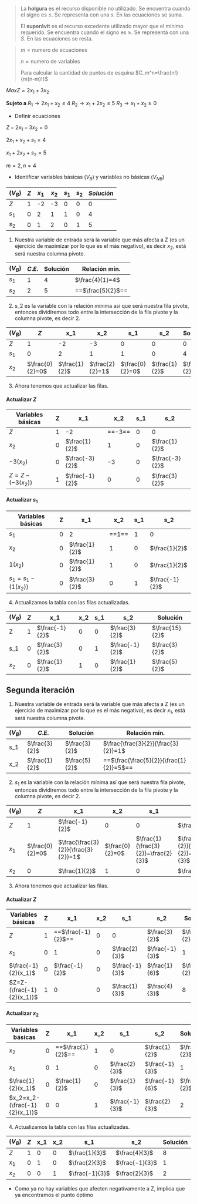 
> La **holgura** es el recurso disponible no utilizado. Se encuentra cuando el signo es $\leq$. Se representa con una $s$. En las ecuaciones se suma.
>
> El **superávit** es el recurso excedente utilizado mayor que el mínimo requerido. Se encuentra cuando el signo es $\geq$. Se representa con una $S$. En las ecuaciones se resta.

> $m=\textrm{numero de ecuaciones}$
>
> $n=\textrm{numero de variables}$
>
> Para calcular la cantidad de puntos de esquina
> $C_m^n=\frac{n!}{m(n-m)!}$

$MaxZ=2x_1+3x_2$

**Sujeto a**
$R_1 \to 2x_1 + x_2 \leq 4$
$R_2 \to x_1 + 2x_2 \leq 5$
$R_3 \to x_1 + x_2 \geq 0$

* Definir ecuaciones

$Z-2x_1-3x_2=0$

$2x_1+x_2+s_1=4$

$x_1+2x_2+s_2=5$

$m=2, n=4$

* Identificar variables básicas ($V_B$) y variables no básicas ($V_{NB}$)

| ($V_B$) | $Z$ | $x_1$ | $x_2$ | $s_1$ | $s_2$ | $Solución$ |
| ------- | --- | ----- | ----- | ----- | ----- | ---------- |
| $Z$     | 1   | -2    | -3    | 0     | 0     | 0          |
| $s_1$   | 0   | 2     | 1     | 1     | 0     | 4          |
| $s_2$   | 0   | 1     | 2     | 0     | 1     | 5          |


1. Nuestra variable de entrada será la variable que más afecta a Z (es un ejercicio de maximizar por lo que es el más negativo), es decir $x_2$, está será nuestra columna pivote.

| ($V_B$) | $C.E.$ | Solución | Relación mín.     |
| ------- | ------ | -------- | ----------------- |
| $s_1$   | 1      | 4        | $\frac{4}{1}=4$   |
| $s_2$   | 2      | 5        | ==$\frac{5}{2}$== |

2. s_2 es la variable con la relación mínima así que será nuestra fila pivote, entonces dividiremos todo entre la intersección de la fila pivote y la columna pivote, es decir 2.

| ($V_B$) | $Z$             | x_1           | x_2             | s_1             | s_2           | Solución      |
| ------- | --------------- | ------------- | --------------- | --------------- | ------------- | ------------- |
| $Z$     | 1               | -2            | -3              | 0               | 0             | 0             |
| $s_1$   | 0               | 2             | 1               | 1               | 0             | 4             |
| $x_2$   | $\frac{0}{2}=0$ | $\frac{1}{2}$ | $\frac{2}{2}=1$ | $\frac{0}{2}=0$ | $\frac{1}{2}$ | $\frac{5}{2}$ |

3. Ahora tenemos que actualizar las filas.

#### Actualizar $Z$

| Variables básicas | Z   | x_1            | x_2      | s_1 | s_2            |
| ----------------- | --- | -------------- | -------- | --- | -------------- |
| $Z$               | $1$ | $-2$           | ==$-3$== | $0$ | $0$            |
| $x_2$             | $0$ | $\frac{1}{2}$  | $1$      | $0$ | $\frac{1}{2}$  | $\frac{5}{2}$   |
| $-3(x_2)$         | $0$ | $\frac{-3}{2}$ | $-3$     | $0$ | $\frac{-3}{2}$ | $\frac{-15}{2}$ |
| $Z=Z-(-3(x_2))$   | $1$ | $\frac{-1}{2}$ | $0$      | $0$ | $\frac{3}{2}$  | $\frac{15}{2}$  |

#### Actualizar $s_1$

| Variables básicas  | Z   | x_1           | x_2     | s_1 | s_2            |
| ------------------ | --- | ------------- | ------- | --- | -------------- |
| $s_1$              | $0$ | $2$           | ==$1$== | $1$ | $0$            | $4$           |
| $x_2$              | $0$ | $\frac{1}{2}$ | $1$     | $0$ | $\frac{1}{2}$  | $\frac{5}{2}$ |
| $1(x_2)$           | $0$ | $\frac{1}{2}$ | $1$     | $0$ | $\frac{1}{2}$  | $\frac{5}{2}$ |
| $s_1=s_1-(1(x_2))$ | $0$ | $\frac{3}{2}$ | $0$     | $1$ | $\frac{-1}{2}$ | $\frac{3}{2}$ |

4. Actualizamos la tabla con las filas actualizadas.

| ($V_B$) | $Z$ | x_1            | x_2 | s_1 | s_2            | Solución       |
| ------- | --- | -------------- | --- | --- | -------------- | -------------- |
| Z       | $1$ | $\frac{-1}{2}$ | $0$ | $0$ | $\frac{3}{2}$  | $\frac{15}{2}$ |
| s_1     | $0$ | $\frac{3}{2}$  | $0$ | $1$ | $\frac{-1}{2}$ | $\frac{3}{2}$  |
| $x_2$   | $0$ | $\frac{1}{2}$  | $1$ | $0$ | $\frac{1}{2}$  | $\frac{5}{2}$  |

## Segunda iteración

1. Nuestra variable de entrada será la variable que más afecta a Z (es un ejercicio de maximizar por lo que es el más negativo), es decir $x_1$, está será nuestra columna pivote.

| ($V_B$) | $C.E.$        | Solución      | Relación mín.                           |
| ------- | ------------- | ------------- | --------------------------------------- |
| s_1     | $\frac{3}{2}$ | $\frac{3}{2}$ | $\frac{\frac{3}{2}}{\frac{3}{2}}=1$     |
| x_2     | $\frac{1}{2}$ | $\frac{5}{2}$ | ==$\frac{\frac{5}{2}}{\frac{1}{2}}=5$== |


2. $s_1$ es la variable con la relación mínima así que será nuestra fila pivote, entonces dividiremos todo entre la intersección de la fila pivote y la columna pivote, es decir 2.

| ($V_B$) | $Z$             | x_1                                 | x_2             | s_1                                 | s_2                                             | Solución                            |
| ------- | --------------- | ----------------------------------- | --------------- | ----------------------------------- | ----------------------------------------------- | ----------------------------------- |
| $Z$     | $1$             | $\frac{-1}{2}$                      | $0$             | $0$                                 | $\frac{3}{2}$                                   | $\frac{15}{2}$                      |
| $x_1$   | $\frac{0}{2}=0$ | $\frac{\frac{3}{2}}{\frac{3}{2}}=1$ | $\frac{0}{2}=0$ | $\frac{1}{\frac{3}{2}}=\frac{2}{3}$ | $\frac{\frac{-1}{2}}{\frac{3}{2}}=\frac{-1}{3}$ | $\frac{\frac{3}{2}}{\frac{3}{2}}=1$ |
| $x_2$   | $0$             | $\frac{1}{2}$                       | $1$             | $0$                                 | $\frac{1}{2}$                                   | $\frac{5}{2}$                       |

3. Ahora tenemos que actualizar las filas.

#### Actualizar $Z$

| Variables básicas         | Z   | x_1                | x_2 | s_1            | s_2            | Solución       |
| ------------------------- | --- | ------------------ | --- | -------------- | -------------- | -------------- |
| $Z$                       | $1$ | ==$\frac{-1}{2}$== | $0$ | $0$            | $\frac{3}{2}$  | $\frac{15}{2}$ |
| $x_1$                     | $0$ | $1$                | $0$ | $\frac{2}{3}$  | $\frac{-1}{3}$ | $1$            |
| $\frac{-1}{2}(x_1)$       | $0$ | $\frac{-1}{2}$     | $0$ | $\frac{-1}{3}$ | $\frac{1}{6}$  | $\frac{-1}{2}$ |
| $Z=Z-(\frac{-1}{2}(x_1))$ | $1$ | $0$                | $0$ | $\frac{1}{3}$  | $\frac{4}{3}$  | $8$            |


#### Actualizar $x_2$

| Variables básicas             | Z   | x_1               | x_2 | s_1            | s_2            | Solución      |
| ----------------------------- | --- | ----------------- | --- | -------------- | -------------- | ------------- |
| $x_2$                         | $0$ | ==$\frac{1}{2}$== | $1$ | $0$            | $\frac{1}{2}$  | $\frac{5}{2}$ |
| $x_1$                         | $0$ | $1$               | $0$ | $\frac{2}{3}$  | $\frac{-1}{3}$ | $1$           |
| $\frac{1}{2}(x_1)$            | $0$ | $\frac{1}{2}$     | $0$ | $\frac{1}{3}$  | $\frac{-1}{6}$ | $\frac{1}{2}$ |
| $x_2=x_2-(\frac{-1}{2}(x_1))$ | $0$ | $0$               | $1$ | $\frac{-1}{3}$ | $\frac{2}{3}$  | $2$           |


4. Actualizamos la tabla con las filas actualizadas.

| ($V_B$) | $Z$ | x_1 | x_2 | s_1            | s_2            | Solución |
| ------- | --- | --- | --- | -------------- | -------------- | -------- |
| $Z$     | $1$ | $0$ | $0$ | $\frac{1}{3}$  | $\frac{4}{3}$  | $8$      |
| $x_1$   | $0$ | $1$ | $0$ | $\frac{2}{3}$  | $\frac{-1}{3}$ | $1$      |
| $x_2$   | $0$ | $0$ | $1$ | $\frac{-1}{3}$ | $\frac{2}{3}$  | $2$      |

* Como ya no hay variables que afecten negativamente a Z, implica que ya encontramos el punto óptimo